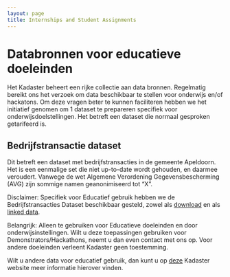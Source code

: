 ```yaml
---
layout: page
title: Internships and Student Assignments
---
```

# Databronnen voor educatieve doeleinden

Het Kadaster beheert een rijke collectie aan data bronnen. Regelmatig bereikt ons het verzoek om data beschikbaar te stellen voor onderwijs en/of hackatons. Om deze vragen beter te kunnen faciliteren hebben we het initiatief genomen om 1 dataset te prepareren specifiek voor onderwijsdoelstellingen. Het betreft een dataset die normaal gesproken getarifeerd is.

## Bedrijfstransactie dataset
Dit betreft een dataset met bedrijfstransacties in de gemeente Apeldoorn. Het is een eenmalige set die niet up-to-date wordt gehouden, en daarmee veroudert.
Vanwege de wet Algemene Verordening Gegevensbescherming (AVG) zijn sommige namen geanonimiseerd tot “X”.

Disclaimer:
Specifiek voor Educatief gebruik hebben we de Bedrijfstransacties Dataset beschikbaar gesteld, zowel als <a href="https://data.labs.kadaster.nl/experiment/bedrijfstransacties/assets/5db157f6e7b6140355957470">download</a> en als <a href="https://data.labs.kadaster.nl/experiment/bedrijfstransacties/">linked data</a>.

<div class="textbox">
Belangrijk: Alleen te gebruiken voor Educatieve doeleinden en door onderwijsinstellingen. Wilt u deze toepassingen gebruiken voor Demonstrators/Hackathons, neemt u dan even contact met ons op.
Voor andere doeleinden verleent Kadaster geen toestemming.
</div>

Wilt u andere data voor educatief gebruik, dan kunt u op  <a href="https://www.kadaster.nl/situaties/onderwijs-en-studie/onderzoek-hoger-onderwijs">deze</a> Kadaster website meer informatie hierover vinden.
 
